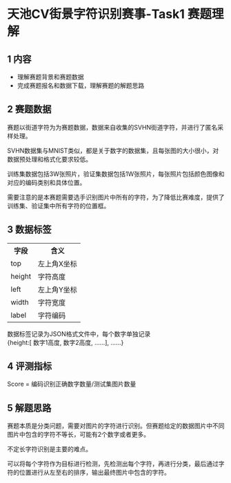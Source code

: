 # 天池CV街景字符识别赛事-Task1 赛题理解

## 1 内容
 - 理解赛题背景和赛题数据
 - 完成赛题报名和数据下载，理解赛题的解题思路
## 2 赛题数据
赛题以街道字符为为赛题数据，数据来自收集的SVHN街道字符，并进行了匿名采样处理。
    
SVHN数据集与MNIST类似，都是关于数字的数据集，且每张图的大小很小，对数据预处理和格式化要求较低。
    
训练集数据包括3W张照片，验证集数据包括1W张照片，每张照片包括颜色图像和对应的编码类别和具体位置。
    
需要注意的是本赛题需要选手识别图片中所有的字符，为了降低比赛难度，提供了训练集、验证集中所有字符的位置框。
## 3 数据标签
    
<table>
  <tr>
    <th>字段</th>
    <th>含义</th>
  </tr>
  <tr>
    <td>top</td>
    <td>左上角X坐标</td>
  </tr>
  <tr>
    <td>height</td>
    <td>字符高度</td>
  </tr>
  <tr>
    <td>left</td>
    <td>左上角Y坐标</td>
  </tr>
  <tr>
    <td>width</td>
    <td>字符宽度</td>
  </tr>
  <tr>
    <td>label</td>
    <td>字符编码</td>
  </tr>
 </table>

数据标签记录为JSON格式文件中，每个数字单独记录<br>
{height:\[ 数字1高度, 数字2高度, ……\], ……}

## 4 评测指标

Score = 编码识别正确数字数量/测试集图片数量

## 5 解题思路

赛题本质是分类问题，需要对图片的字符进行识别。但赛题给定的数据图片中不同图片中包含的字符不等长，可能有2个数字或者更多。

不定长字符识别是主要的难点。

可以将每个字符作为目标进行检测，先检测出每个字符，再进行分类，最后通过字符的位置进行从左至右的排序，输出最终图片中包含的字符。
